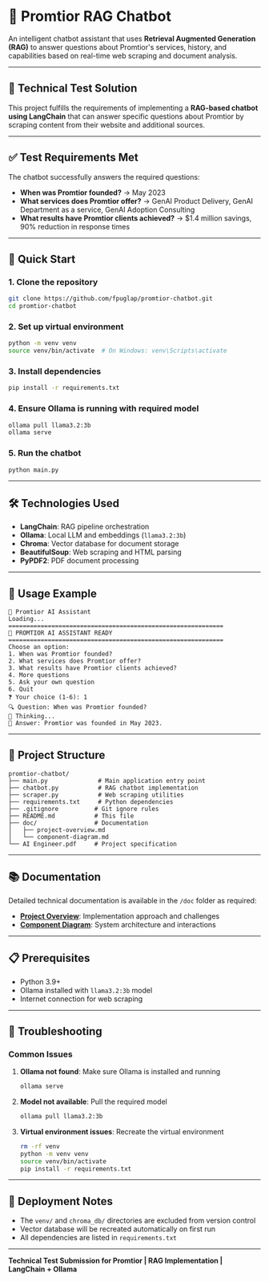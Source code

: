 # 🤖 Promtior RAG Chatbot

An intelligent chatbot assistant that uses **Retrieval Augmented Generation (RAG)** to answer questions about Promtior's services, history, and capabilities based on real-time web scraping and document analysis.

---

## 🎯 Technical Test Solution

This project fulfills the requirements of implementing a **RAG-based chatbot using LangChain** that can answer specific questions about Promtior by scraping content from their website and additional sources.

---

## ✅ Test Requirements Met

The chatbot successfully answers the required questions:

- **When was Promtior founded?** → May 2023
- **What services does Promtior offer?** → GenAI Product Delivery, GenAI Department as a service, GenAI Adoption Consulting
- **What results have Promtior clients achieved?** → $1.4 million savings, 90% reduction in response times

---

## 🚀 Quick Start

### 1. Clone the repository

```bash
git clone https://github.com/fpuglap/promtior-chatbot.git
cd promtior-chatbot
```

### 2. Set up virtual environment

```bash
python -m venv venv
source venv/bin/activate  # On Windows: venv\Scripts\activate
```

### 3. Install dependencies

```bash
pip install -r requirements.txt
```

### 4. Ensure Ollama is running with required model

```bash
ollama pull llama3.2:3b
ollama serve
```

### 5. Run the chatbot

```bash
python main.py
```

---

## 🛠️ Technologies Used

- **LangChain**: RAG pipeline orchestration
- **Ollama**: Local LLM and embeddings (`llama3.2:3b`)
- **Chroma**: Vector database for document storage
- **BeautifulSoup**: Web scraping and HTML parsing
- **PyPDF2**: PDF document processing

---

## 💬 Usage Example

```
🤖 Promtior AI Assistant
Loading...
============================================================
🎯 PROMTIOR AI ASSISTANT READY
============================================================
Choose an option:
1. When was Promtior founded?
2. What services does Promtior offer?
3. What results have Promtior clients achieved?
4. More questions
5. Ask your own question
6. Quit
❓ Your choice (1-6): 1
🔍 Question: When was Promtior founded?
🤔 Thinking...
🤖 Answer: Promtior was founded in May 2023.
```

---

## 📁 Project Structure

```
promtior-chatbot/
├── main.py              # Main application entry point
├── chatbot.py           # RAG chatbot implementation
├── scraper.py           # Web scraping utilities
├── requirements.txt     # Python dependencies
├── .gitignore          # Git ignore rules
├── README.md           # This file
├── doc/                # Documentation
│   ├── project-overview.md
│   └── component-diagram.md
└── AI Engineer.pdf     # Project specification
```

---

## 📚 Documentation

Detailed technical documentation is available in the `/doc` folder as required:

- **[Project Overview](doc/project-overview.md)**: Implementation approach and challenges
- **[Component Diagram](doc/component-diagram.md)**: System architecture and interactions

---

## 📋 Prerequisites

- Python 3.9+
- Ollama installed with `llama3.2:3b` model
- Internet connection for web scraping

---

## 🔧 Troubleshooting

### Common Issues

1. **Ollama not found**: Make sure Ollama is installed and running

   ```bash
   ollama serve
   ```

2. **Model not available**: Pull the required model

   ```bash
   ollama pull llama3.2:3b
   ```

3. **Virtual environment issues**: Recreate the virtual environment
   ```bash
   rm -rf venv
   python -m venv venv
   source venv/bin/activate
   pip install -r requirements.txt
   ```

---

## 🚀 Deployment Notes

- The `venv/` and `chroma_db/` directories are excluded from version control
- Vector database will be recreated automatically on first run
- All dependencies are listed in `requirements.txt`

---

**Technical Test Submission for Promtior | RAG Implementation | LangChain + Ollama**
